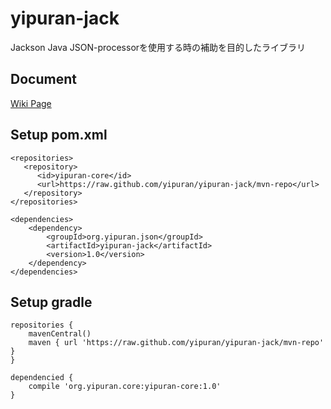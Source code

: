 # yipuran-jack
Jackson Java JSON-processorを使用する時の補助を目的したライブラリ


## Document
[Wiki Page](../../wiki)

## Setup pom.xml
```
<repositories>
   <repository>
      <id>yipuran-core</id>
      <url>https://raw.github.com/yipuran/yipuran-jack/mvn-repo</url>
   </repository>
</repositories>

<dependencies>
    <dependency>
        <groupId>org.yipuran.json</groupId>
        <artifactId>yipuran-jack</artifactId>
        <version>1.0</version>
    </dependency>
</dependencies>

```


## Setup gradle
```
repositories {
    mavenCentral()
    maven { url 'https://raw.github.com/yipuran/yipuran-jack/mvn-repo'  }
}

dependencied {
    compile 'org.yipuran.core:yipuran-core:1.0'
}
```


